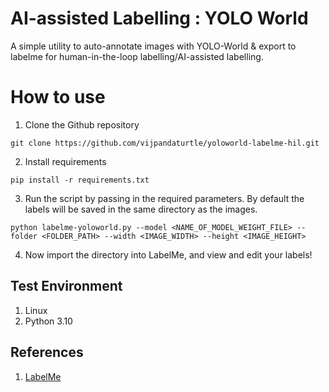 # AI-assisted Labelling : YOLO World
A simple utility to auto-annotate images with YOLO-World &amp; export to labelme for human-in-the-loop labelling/AI-assisted labelling. 

# How to use
1. Clone the Github repository
```
git clone https://github.com/vijpandaturtle/yoloworld-labelme-hil.git
```
2. Install requirements
```
pip install -r requirements.txt
```
3. Run the script by passing in the required parameters. By default the labels will be saved in the same directory as the images.
```
python labelme-yoloworld.py --model <NAME_OF_MODEL_WEIGHT_FILE> --folder <FOLDER_PATH> --width <IMAGE_WIDTH> --height <IMAGE_HEIGHT>
```
4. Now import the directory into LabelMe, and view and edit your labels!

## Test Environment 
1. Linux
2. Python 3.10

## References
1. [LabelMe](https://github.com/labelmeai/labelme)
